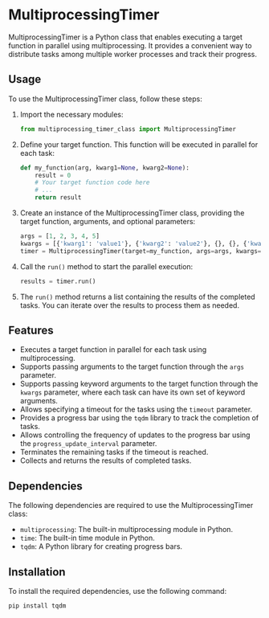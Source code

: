 MultiprocessingTimer
====================

MultiprocessingTimer is a Python class that enables executing a target function in parallel using multiprocessing. It provides a convenient way to distribute tasks among multiple worker processes and track their progress.

Usage
-----

To use the MultiprocessingTimer class, follow these steps:

1. Import the necessary modules:

    ```python
    from multiprocessing_timer_class import MultiprocessingTimer
    ```

2. Define your target function. This function will be executed in parallel for each task:

    ```python
    def my_function(arg, kwarg1=None, kwarg2=None):
        result = 0
        # Your target function code here
        # ...
        return result
    ```

3. Create an instance of the MultiprocessingTimer class, providing the target function, arguments, and optional parameters:

    ```python
    args = [1, 2, 3, 4, 5]
    kwargs = [{'kwarg1': 'value1'}, {'kwarg2': 'value2'}, {}, {}, {'kwarg1': 'value3', 'kwarg2': 'value4'}]
    timer = MultiprocessingTimer(target=my_function, args=args, kwargs=kwargs, timeout=6, max_workers=2, progress_update_interval=2)
    ```

4. Call the `run()` method to start the parallel execution:

    ```python
    results = timer.run()
    ```

5. The `run()` method returns a list containing the results of the completed tasks. You can iterate over the results to process them as needed.

Features
--------

- Executes a target function in parallel for each task using multiprocessing.
- Supports passing arguments to the target function through the `args` parameter.
- Supports passing keyword arguments to the target function through the `kwargs` parameter, where each task can have its own set of keyword arguments.
- Allows specifying a timeout for the tasks using the `timeout` parameter.
- Provides a progress bar using the `tqdm` library to track the completion of tasks.
- Allows controlling the frequency of updates to the progress bar using the `progress_update_interval` parameter.
- Terminates the remaining tasks if the timeout is reached.
- Collects and returns the results of completed tasks.

Dependencies
------------

The following dependencies are required to use the MultiprocessingTimer class:

- `multiprocessing`: The built-in multiprocessing module in Python.
- `time`: The built-in time module in Python.
- `tqdm`: A Python library for creating progress bars.

Installation
------------

To install the required dependencies, use the following command:

```sh
pip install tqdm
```
